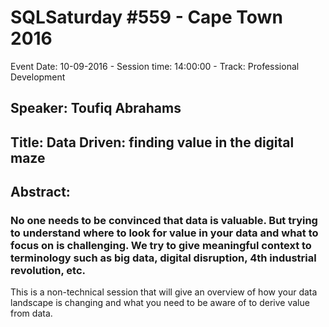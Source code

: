 # SQLSaturday #559 - Cape Town 2016
Event Date: 10-09-2016 - Session time: 14:00:00 - Track: Professional Development
## Speaker: Toufiq Abrahams
## Title: Data Driven: finding value in the digital maze
## Abstract:
### No one needs to be convinced that data is valuable. But trying to understand where to look for value in your data and what to focus on is challenging. We try to give meaningful context to terminology such as big data, digital disruption, 4th industrial revolution, etc.

This is a non-technical session that will give an overview of how your data landscape is changing and what you need to be aware of  to derive value from data.
